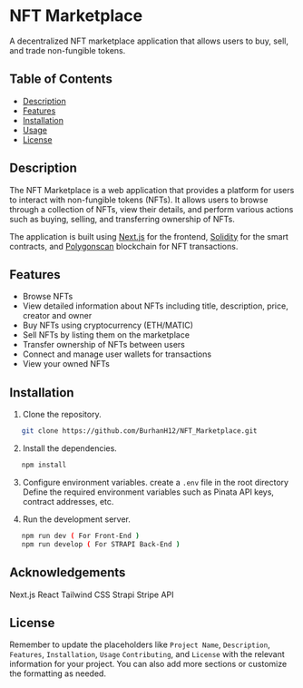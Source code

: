 

# NFT Marketplace

A decentralized NFT marketplace application that allows users to buy, sell, and trade non-fungible tokens.

## Table of Contents

- [Description](#description)
- [Features](#features)
- [Installation](#installation)
- [Usage](#usage)
- [License](#license)

## Description

The NFT Marketplace is a web application that provides a platform for users to interact with non-fungible tokens (NFTs). It allows users to browse through a collection of NFTs, view their details, and perform various actions such as buying, selling, and transferring ownership of NFTs.

The application is built using [Next.js](https://nextjs.org/) for the frontend, [Solidity](https://docs.soliditylang.org/) for the smart contracts, and [Polygonscan](https://mumbai.polygonscan.com/) blockchain for NFT transactions.

## Features

- Browse NFTs
- View detailed information about NFTs including title, description, price, creator and owner
- Buy NFTs using cryptocurrency (ETH/MATIC)
- Sell NFTs by listing them on the marketplace
- Transfer ownership of NFTs between users
- Connect and manage user wallets for transactions
- View your owned NFTs

## Installation

1. Clone the repository.
```bash
   git clone https://github.com/BurhanH12/NFT_Marketplace.git
```

2. Install the dependencies.
```bash
   npm install
```

3. Configure environment variables.
   create a `.env` file in the root directory
   Define the required environment variables such as Pinata API keys, contract addresses, etc.

4. Run the development server.
```bash
   npm run dev ( For Front-End )
   npm run develop ( For STRAPI Back-End )
```

## Acknowledgements
Next.js
React
Tailwind CSS
Strapi
Stripe API

## License

Remember to update the placeholders like `Project Name`, `Description`, `Features`, `Installation`, `Usage` `Contributing`, and `License` with the relevant information for your project. You can also add more sections or customize the formatting as needed.

